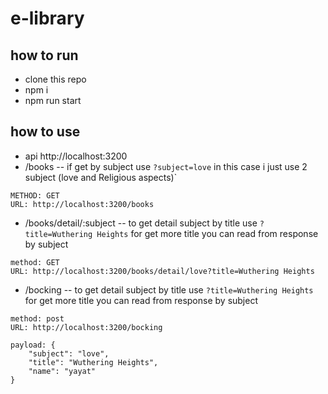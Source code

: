 # e-library

## how to run
- clone this repo
- npm i
- npm run start

## how to use
- api http://localhost:3200
- /books
-- if get by subject use `?subject=love` in this case i just use 2 subject (love and Religious aspects)`
```
METHOD: GET
URL: http://localhost:3200/books
```
- /books/detail/:subject
-- to get detail subject by title use `?title=Wuthering Heights` for get more title you can read from response by subject
```
method: GET
URL: http://localhost:3200/books/detail/love?title=Wuthering Heights
```
- /bocking
-- to get detail subject by title use `?title=Wuthering Heights` for get more title you can read from response by subject
```
method: post
URL: http://localhost:3200/bocking

payload: {
    "subject": "love",
	"title": "Wuthering Heights",
	"name": "yayat"
}
```